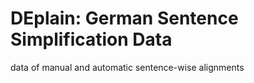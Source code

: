 # DEplain: German Sentence Simplification Data

data of manual and automatic sentence-wise alignments
